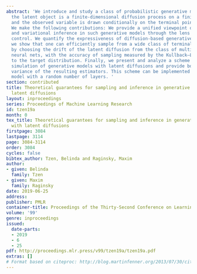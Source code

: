 ```yaml
---
abstract: 'We introduce and study a class of probabilistic generative models, where
  the latent object is a finite-dimensional diffusion process on a finite time interval
  and the observed variable is drawn conditionally on the terminal point of the diffusion.
  We make the following contributions: We provide a unified viewpoint on both sampling
  and variational inference in such generative models through the lens of stochastic
  control. We quantify the expressiveness of diffusion-based generative models. Specifically,
  we show that one can efficiently sample from a wide class of terminal target distributions
  by choosing the drift of the latent diffusion from the class of multilayer feedforward
  neural nets, with the accuracy of sampling measured by the Kullback–Leibler divergence
  to the target distribution. Finally, we present and analyze a scheme for unbiased
  simulation of generative models with latent diffusions and provide bounds on the
  variance of the resulting estimators. This scheme can be implemented as a deep generative
  model with a random number of layers. '
section: contributed
title: Theoretical guarantees for sampling and inference in generative models with
  latent diffusions
layout: inproceedings
series: Proceedings of Machine Learning Research
id: tzen19a
month: 0
tex_title: Theoretical guarantees for sampling and inference in generative models
  with latent diffusions
firstpage: 3084
lastpage: 3114
page: 3084-3114
order: 3084
cycles: false
bibtex_author: Tzen, Belinda and Raginsky, Maxim
author:
- given: Belinda
  family: Tzen
- given: Maxim
  family: Raginsky
date: 2019-06-25
address: 
publisher: PMLR
container-title: Proceedings of the Thirty-Second Conference on Learning Theory
volume: '99'
genre: inproceedings
issued:
  date-parts:
  - 2019
  - 6
  - 25
pdf: http://proceedings.mlr.press/v99/tzen19a/tzen19a.pdf
extras: []
# Format based on citeproc: http://blog.martinfenner.org/2013/07/30/citeproc-yaml-for-bibliographies/
---
```

